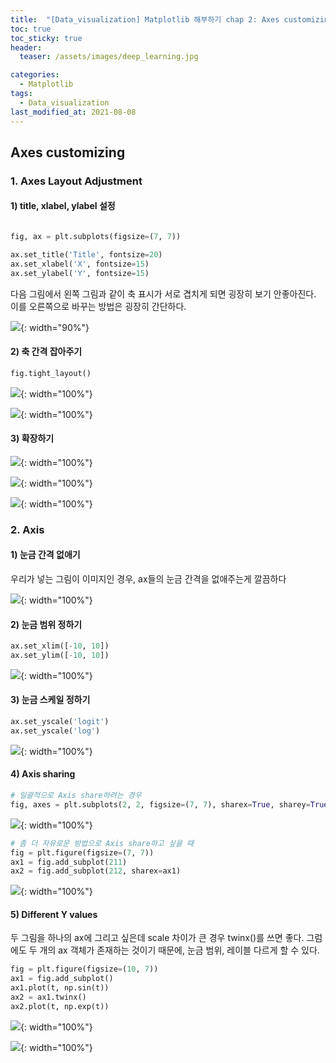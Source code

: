 ```yaml
---
title:  "[Data_visualization] Matplotlib 해부하기 chap 2: Axes customizing"
toc: true
toc_sticky: true
header:
  teaser: /assets/images/deep_learning.jpg

categories:
  - Matplotlib
tags:
  - Data_visualization
last_modified_at: 2021-08-08
---  
```


## Axes customizing

### 1. Axes Layout Adjustment


#### 1) title, xlabel, ylabel 설정

```python

fig, ax = plt.subplots(figsize=(7, 7))

ax.set_title('Title', fontsize=20)
ax.set_xlabel('X', fontsize=15)
ax.set_ylabel('Y', fontsize=15)

```

다음 그림에서 왼쪽 그림과 같이 축 표시가 서로 겹치게 되면 굉장히 보기 안좋아진다. 이를 오른쪽으로 바꾸는 방법은 굉장히 간단하다.

![](/assets/images/plt_17.png){: width="90%"}   


#### 2) 축 간격 잡아주기

```python
fig.tight_layout()
```

![](/assets/images/plt_19.png){: width="100%"}  

![](/assets/images/plt_18.png){: width="100%"}  



#### 3) 확장하기

![](/assets/images/plt_21.png){: width="100%"}  

![](/assets/images/plt_22.png){: width="100%"}  

![](/assets/images/plt_23.png){: width="100%"}  


### 2. Axis 

#### 1) 눈금 간격 없애기

우리가 넣는 그림이 이미지인 경우, ax들의 눈금 간격을 없애주는게 깔끔하다

![](/assets/images/plt_20.png){: width="100%"}  

#### 2) 눈금 범위 정하기  

```python
ax.set_xlim([-10, 10])
ax.set_ylim([-10, 10])
```

![](/assets/images/plt_24.png){: width="100%"}  

#### 3) 눈금 스케일 정하기

```python
ax.set_yscale('logit')
ax.set_yscale('log')
```  

![](/assets/images/plt_30.png){: width="100%"}  

#### 4) Axis sharing

```python
# 일괄적으로 Axis share하려는 경우
fig, axes = plt.subplots(2, 2, figsize=(7, 7), sharex=True, sharey=True)
```

![](/assets/images/plt_25.png){: width="100%"}  


```python
# 좀 더 자유로운 방법으로 Axis share하고 싶을 때
fig = plt.figure(figsize=(7, 7))
ax1 = fig.add_subplot(211)
ax2 = fig.add_subplot(212, sharex=ax1)
```

![](/assets/images/plt_26.png){: width="100%"}  

#### 5) Different Y values  

두 그림을 하나의 ax에 그리고 싶은데 scale 차이가 큰 경우 twinx()를 쓰면 좋다. 그럼에도 두 개의 ax 객체가 존재하는 것이기 때문에, 눈금 범위, 레이블 다르게 할 수 있다.  

```python
fig = plt.figure(figsize=(10, 7))
ax1 = fig.add_subplot()
ax1.plot(t, np.sin(t))
ax2 = ax1.twinx()
ax2.plot(t, np.exp(t))

```

![](/assets/images/plt_28.png){: width="100%"}  

![](/assets/images/plt_29.png){: width="100%"}  